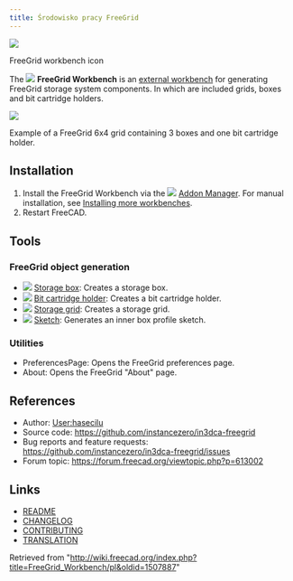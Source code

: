 ```yaml
---
title: Środowisko pracy FreeGrid
---
```


![](/images/FreeGridWorkbench.svg)

FreeGrid workbench icon

The ![](/images/FreeGridWorkbench.svg) **FreeGrid Workbench** is an [external workbench](/External_workbenches "External workbenches") for generating FreeGrid storage system components. In which are included grids, boxes and bit cartridge holders.

![](/images/FreeGrid_example.png)

Example of a FreeGrid 6x4 grid containing 3 boxes and one bit cartridge holder.

## Installation

1. Install the FreeGrid Workbench via the ![](/images/AddonManager.svg) [Addon Manager](/Std_AddonMgr "Std AddonMgr"). For manual installation, see [Installing more workbenches](/Installing_more_workbenches "Installing more workbenches").
2. Restart FreeCAD.

## Tools

### FreeGrid object generation

- ![](/images/FreeGrid_StorageBox.svg) [Storage box](/FreeGrid_StorageBox "FreeGrid StorageBox"): Creates a storage box.
- ![](/images/FreeGrid_BitCartridgeHolder.svg) [Bit cartridge holder](/FreeGrid_BitCartridgeHolder "FreeGrid BitCartridgeHolder"): Creates a bit cartridge holder.
- ![](/images/FreeGrid_StorageGrid.svg) [Storage grid](/FreeGrid_StorageGrid "FreeGrid StorageGrid"): Creates a storage grid.
- ![](/images/FreeGrid_Sketch.svg) [Sketch](/FreeGrid_Sketch "FreeGrid Sketch"): Generates an inner box profile sketch.

### Utilities

- PreferencesPage: Opens the FreeGrid preferences page.
- About: Opens the FreeGrid "About" page.

## References

- Author: [User:hasecilu](/User:Hasecilu "User:Hasecilu")
- Source code: <https://github.com/instancezero/in3dca-freegrid>
- Bug reports and feature requests: <https://github.com/instancezero/in3dca-freegrid/issues>
- Forum topic: <https://forum.freecad.org/viewtopic.php?p=613002>

## Links

- [README](https://github.com/instancezero/in3dca-freegrid/blob/main/README.md)
- [CHANGELOG](https://github.com/instancezero/in3dca-freegrid/blob/main/CHANGELOG.md)
- [CONTRIBUTING](https://github.com/instancezero/in3dca-freegrid/blob/main/CONTRIBUTING.md)
- [TRANSLATION](https://github.com/instancezero/in3dca-freegrid/blob/main/freecad/freegrid/resources/translations/README.md)

Retrieved from "<http://wiki.freecad.org/index.php?title=FreeGrid_Workbench/pl&oldid=1507887>"
